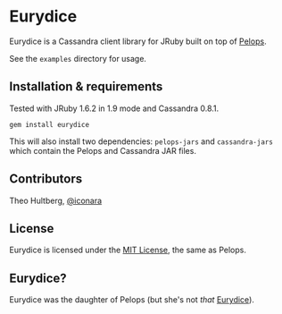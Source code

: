 # Eurydice

Eurydice is a Cassandra client library for JRuby built on top of [Pelops](https://github.com/s7/scale7-pelops).

See the `examples` directory for usage.

## Installation & requirements

Tested with JRuby 1.6.2 in 1.9 mode and Cassandra 0.8.1.

    gem install eurydice
    
This will also install two dependencies: `pelops-jars` and `cassandra-jars` which contain the Pelops and Cassandra JAR files.

## Contributors

Theo Hultberg, [@iconara](http://twitter.com/iconara)

## License

Eurydice is licensed under the [MIT License](http://www.opensource.org/licenses/mit-license.php), the same as Pelops.

## Eurydice?

Eurydice was the daughter of Pelops (but she's not _that_ [Eurydice](http://en.wikipedia.org/wiki/Eurydice)).